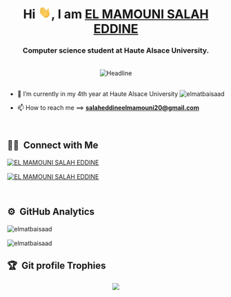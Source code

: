 <h1 align="center">Hi <img src="https://raw.githubusercontent.com/ABSphreak/ABSphreak/master/gifs/Hi.gif" width="30px">, I am <a href="https://linkedin.com/in/elmatbai-saad/">EL MAMOUNI SALAH EDDINE</a> </h1>

<h3 align="center">Computer science student at Haute Alsace University.</h3>

<br>

 <div align=center>
        <img src="https://readme-typing-svg.herokuapp.com?color=%236FDA44&size=32&center=true&vCenter=true&width=600&height=50&lines=Welcome+To+My+Profile+!" alt="Headline" />
    </div>
<br>




<p><img align="right" src="animation_500_kxa883sd.gif" alt="elmatbaisaad" /></p>


- 🌱 I’m currently in my 4th year at Haute Alsace University

- 📫 How to reach me ==>  **salaheddineelmamouni20@gmail.com**

<br>

## 🤝🏻 &nbsp;Connect with Me

<p align="left">
  <a href="https://ma.linkedin.com/in/salah-eddine-el-mamouni-534259192" target="_blank"><img align="center"
      src="https://img.shields.io/badge/LinkedIn-0077B5?style=for-the-badge&logo=linkedin&logoColor=white"
      alt="EL MAMOUNI SALAH EDDINE" /></a>

 <a href="mailto:salaheddineelmamouni20@gmail.com" target="_blank"><img align="center"
      src="https://img.shields.io/badge/Gmail-D14836?style=for-the-badge&logo=gmail&logoColor=white"
      alt="EL MAMOUNI SALAH EDDINE" /></a>
</p>

<br>




## ⚙️ &nbsp;GitHub Analytics
<p><img align="center" src="https://github-readme-stats.vercel.app/api/top-langs?username=elmatbaisaad&show_icons=true&locale=en&layout=compact&theme=radical" alt="elmatbaisaad" /></p>  


<p><img align="center" src="https://github-readme-stats.vercel.app/api?username=elmatbaisaad&show_icons=true&locale=en&theme=radical" alt="elmatbaisaad" /></p>

## 🏆 &nbsp;Git profile Trophies

<p align="center"><img align="center" src="https://github-profile-trophy.vercel.app/?username=elmatbaisaad&theme=algolia" />
 </p>
<br>




 </div>
